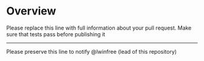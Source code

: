 # Overview

Please replace this line with full information about your pull request. Make sure that tests pass before publishing it

---

Please preserve this line to notify @lwinfree (lead of this repository)
